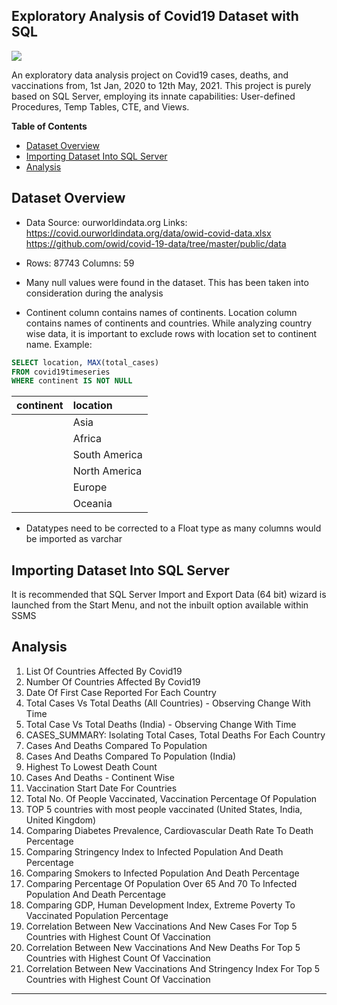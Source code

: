 ## Exploratory Analysis of Covid19 Dataset with SQL 
[![](https://img.shields.io/github/license/shine-jayakumar/Covid19-Exploratory-Analysis-With-SQL)](https://github.com/shine-jayakumar/Covid19-Exploratory-Analysis-With-SQL/blob/Master/LICENSE "![](https://img.shields.io/github/license/shine-jayakumar/Covid19-Exploratory-Analysis-With-SQL)")

An exploratory data analysis project on Covid19 cases, deaths, and vaccinations  from, 1st Jan, 2020 to 12th May, 2021.
This project is purely based on SQL Server, employing its innate capabilities: User-defined Procedures, Temp Tables, CTE, and Views.


**Table of Contents**

- [Dataset Overview](#dataset-overview "Dataset Overview")
- [Importing Dataset Into SQL Server](#Importing-Dataset-Into-SQL-Server "Importing Dataset Into SQL Server")
- [Analysis](#Analysis "Analysis")



## Dataset Overview
- Data Source: ourworldindata.org
Links:
 https://covid.ourworldindata.org/data/owid-covid-data.xlsx
 https://github.com/owid/covid-19-data/tree/master/public/data

- Rows: 87743 Columns: 59
- Many null values were found in the dataset. This has been taken into consideration during the analysis
- Continent column contains names of continents. Location column contains names of continents and countries. While analyzing country wise data, it is important to exclude rows with location set to continent name. 
Example: 
```sql
SELECT location, MAX(total_cases)
FROM covid19timeseries
WHERE continent IS NOT NULL
```

| continent  | location  |
| :------------ |:---------------
|       | Asia  |
|       | Africa      | 
|  | South America        |  
|  | North America        | 
|  | Europe        | 
|  | Oceania        |   
- Datatypes need to be corrected to a Float type as many columns would be imported as varchar

## Importing Dataset Into SQL Server
It is recommended that SQL Server Import and Export Data (64 bit) wizard is launched from the Start Menu, and not the inbuilt option available within SSMS

## Analysis
1. List Of Countries Affected By Covid19
2. Number Of Countries Affected By Covid19
3. Date Of First Case Reported For Each Country
4. Total Cases Vs Total Deaths (All Countries) - Observing Change With Time
5. Total Case Vs Total Deaths (India) - Observing Change With Time
6. CASES_SUMMARY: Isolating Total Cases, Total Deaths For Each Country
7. Cases And Deaths Compared To Population
8. Cases And Deaths Compared To Population (India)
9. Highest To Lowest Death Count
10. Cases And Deaths - Continent Wise
11. Vaccination Start Date For Countries
12. Total No. Of People Vaccinated, Vaccination Percentage Of Population
13. TOP 5 countries with most people vaccinated (United States, India, United Kingdom)
14. Comparing Diabetes Prevalence, Cardiovascular Death Rate To Death Percentage
15. Comparing Stringency Index to Infected Population And Death Percentage
16. Comparing Smokers to Infected Population And Death Percentage
17. Comparing Percentage Of Population Over 65 And 70 To Infected Population And Death Percentage
18. Comparing GDP, Human Development Index, Extreme Poverty To Vaccinated Population Percentage 
19. Correlation Between New Vaccinations And New Cases For Top 5 Countries with Highest Count Of Vaccination
20. Correlation Between New Vaccinations And New Deaths For Top 5 Countries with Highest Count Of Vaccination
21. Correlation Between New Vaccinations And Stringency Index For Top 5 Countries with Highest Count Of Vaccination


------------
